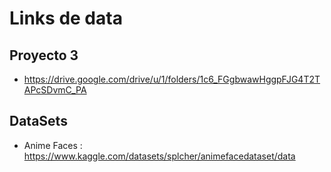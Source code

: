 # Links de data
## Proyecto 3
- https://drive.google.com/drive/u/1/folders/1c6_FGgbwawHggpFJG4T2TAPcSDvmC_PA
## DataSets
- Anime Faces : https://www.kaggle.com/datasets/splcher/animefacedataset/data
